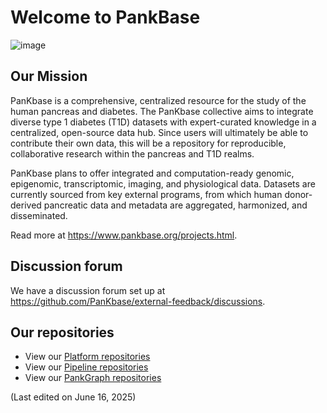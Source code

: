 # Welcome to PankBase

![image](https://github.com/user-attachments/assets/b2456a40-1eb3-4974-8a6d-211ef7bec8a4)

## Our Mission
PanKbase is a comprehensive, centralized resource for the study of the human pancreas and diabetes. The PanKbase collective aims to integrate diverse type 1 diabetes (T1D) datasets with expert-curated knowledge in a centralized, open-source data hub. Since users will ultimately be able to contribute their own data, this will be a repository for reproducible, collaborative research within the pancreas and T1D realms.

PanKbase plans to offer integrated and computation-ready genomic, epigenomic, transcriptomic, imaging, and physiological data. Datasets are currently sourced from key external programs, from which human donor-derived pancreatic data and metadata are aggregated, harmonized, and disseminated.

Read more at https://www.pankbase.org/projects.html.

## Discussion forum

We have a discussion forum set up at https://github.com/PanKbase/external-feedback/discussions. 

## Our repositories

* View our [Platform repositories](https://github.com/topics/pankbase-platform)
* View our [Pipeline repositories](https://github.com/topics/pankbase-pipeline)
* View our [PankGraph repositories](https://github.com/topics/pankbase-pankgraph)


(Last edited on June 16, 2025)
